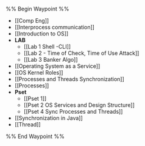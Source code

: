 %% Begin Waypoint %%
- [[Comp Eng]]
- [[Interprocess communication]]
- [[Introduction to OS]]
- **LAB**
	- [[Lab 1 Shell -CLI]]
	- [[Lab 2 - Time of Check, Time of Use Attack]]
	- [[Lab 3 Banker Algo]]
- [[Operating System as a Service]]
- [[OS Kernel Roles]]
- [[Processes and Threads Synchronization]]
- [[Processes]]
- **Pset**
	- [[Pset 1]]
	- [[Pset 2 OS Services and Design Structure]]
	- [[Pset 4 Sync Processes and Threads]]
- [[Synchronization in Java]]
- [[Thread]]

%% End Waypoint %%
